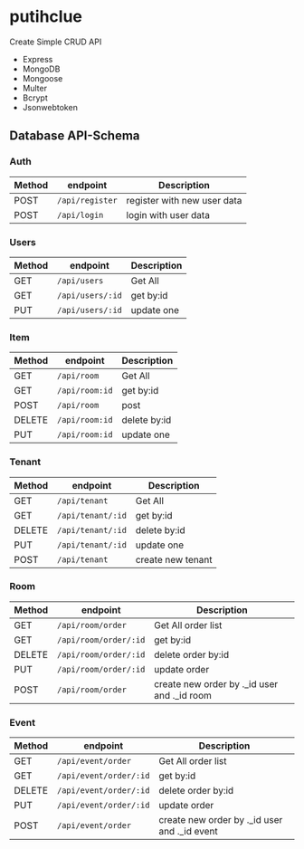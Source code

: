 # putihclue 
 Create Simple CRUD API

* Express
* MongoDB
* Mongoose
* Multer
* Bcrypt
* Jsonwebtoken


## Database API-Schema

### Auth

Method | endpoint       | Description
------ | -------------- | --------------------------
POST   | `/api/register` | register with new user data
POST   | `/api/login` | login with user data


### Users

Method | endpoint     | Description
------ | ------------ | -----------
GET    | `/api/users`     | Get All
GET    | `/api/users/:id` | get by:id
PUT    | `/api/users/:id` | update one

### Item

Method | endpoint     | Description
------ | ------------ | ----------------
GET    | `/api/room`     | Get All
GET    | `/api/room:id` | get by:id
POST   | `/api/room`     | post 
DELETE | `/api/room:id` | delete by:id
PUT    | `/api/room:id` | update one

### Tenant

Method | endpoint                   | Description
------ | -------------------------- | ------------
GET    | `/api/tenant`          | Get All
GET    | `/api/tenant/:id` | get by:id
DELETE | `/api/tenant/:id`               | delete by:id
PUT | `/api/tenant/:id`               | update one
POST | `/api/tenant`               | create new tenant


### Room

Method | endpoint                   | Description
------ | -------------------------- | ------------
GET    | `/api/room/order`          | Get All order list
GET    | `/api/room/order/:id` | get by:id
DELETE | `/api/room/order/:id`               | delete order by:id
PUT | `/api/room/order/:id`               | update order
POST | `/api/room/order`               | create new order by ._id user and ._id room


### Event

Method | endpoint                   | Description
------ | -------------------------- | ------------
GET    | `/api/event/order`          | Get All order list
GET    | `/api/event/order/:id` | get by:id
DELETE | `/api/event/order/:id`               | delete order by:id
PUT | `/api/event/order/:id`               | update order
POST | `/api/event/order`               | create new order by ._id user and ._id event

